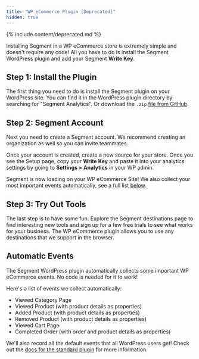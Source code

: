 ```yaml
---
title: "WP eCommerce Plugin [Deprecated]"
hidden: true
---
```


{% include content/deprecated.md %}

Installing Segment in a WP eCommerce store is extremely simple and doesn't require any code! All you have to do is install the Segment WordPress plugin and add your Segment **Write Key**.


## Step 1: Install the Plugin

The first thing you need to do is install the Segment plugin on your WordPress site. You can find it in the WordPress plugin directory by searching for "Segment Analytics". Or download the `.zip` [file from GitHub](https://github.com/segmentio/analytics-wordpress).


## Step 2: Segment Account

Next you need to create a Segment account. We recommend creating an organization as well so you can invite teammates.

Once your account is created, create a new source for your store. Once you see the Setup page, copy your **Write Key** and paste it into your analytics settings by going to **Settings > Analytics** in your WP admin.

Segment is now loading on your WP eCommerce Site! We also collect your most important events automatically, see a full list [below](#automatic-events).


## Step 3: Try Out Tools

The last step is to have some fun. Explore the Segment destinations page to find interesting new tools and sign up for a few free trials to see what works for your business. The WP eCommerce plugin allows you to use any destinations that we support in the browser.


## Automatic Events

The Segment WordPress plugin automatically collects some important WP eCommerce events. No code is needed for it to work!

Here's a list of events we collect automatically:

- Viewed Category Page
- Viewed Product (with product details as properties)
- Added Product (with product details as properties)
- Removed Product (with product details as properties)
- Viewed Cart Page
- Completed Order (with order and product details as properties)

We'll also record all the default events that all WordPress users get! Check out the [docs for the standard plugin](/docs/sources/website/guides/wordpress) for more information.
